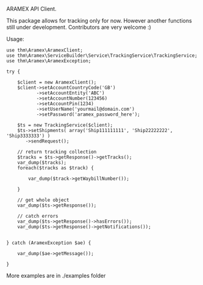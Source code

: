 ARAMEX API Client.

This package allows for tracking only for now.
However another functions still under development.
Contributors are very welcome :)

Usage:

```
use thm\Aramex\AramexClient;
use thm\Aramex\ServiceBuilder\Service\TrackingService\TrackingService;
use thm\Aramex\AramexException;

try {
            
    $client = new AramexClient();
    $client->setAccountCountryCode('GB')
           ->setAccountEntity('ABC')
           ->setAccountNumber(123456)
           ->setAccountPin(1234)
           ->setUserName('yourmail@domain.com')
           ->setPassword('aramex_password_here');

    $ts = new TrackingService($client);
    $ts->setShipments( array('Ship111111111', 'Ship22222222', 'Ship3333333') )
       ->sendRequest();

    // return tracking collection
    $tracks = $ts->getResponse()->getTracks();
    var_dump($tracks);
    foreach($tracks as $track) {
        
        var_dump($track->getWaybillNumber());
        
    }
    
    // get whole object
    var_dump($ts->getResponse());
    
    // catch errors
    var_dump($ts->getResponse()->hasErrors());
    var_dump($ts->getResponse()->getNotifications());
    

} catch (AramexException $ae) {

    var_dump($ae->getMessage());

}
```

More examples are in ./examples folder